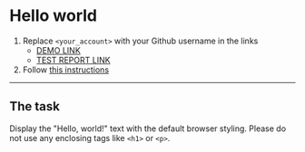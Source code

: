 # Hello world
1. Replace `<your_account>` with your Github username in the links
    - [DEMO LINK](https://<Lena-25>.github.io/layout_hello-world/) <br>
    - [TEST REPORT LINK](https://<lena-25>.github.io/layout_hello-world/report/html_report/)
2. Follow [this instructions](https://mate-academy.github.io/layout_task-guideline/)
___

## The task 
Display the "Hello, world!" text with the default browser styling. Please do not 
use any enclosing tags like `<h1>` or `<p>`.
